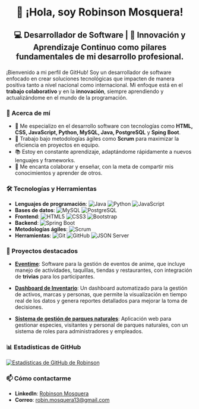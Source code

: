  # <p align="center"> 👋 ¡Hola, soy Robinson Mosquera!</p>

## <p align="center">💻 Desarrollador de Software | 🚀 Innovación y Aprendizaje Continuo como pilares fundamentales de mi desarrollo profesional.</p>

¡Bienvenido a mi perfil de GitHub! Soy un desarrollador de software enfocado en crear soluciones tecnológicas que impacten de manera positiva tanto a nivel nacional como internacional. Mi enfoque está en el **trabajo colaborativo** y en la **innovación**, siempre aprendiendo y actualizándome en el mundo de la programación.

### 🌟 Acerca de mí

- 🎯 Me especializo en el desarrollo software con tecnologías como **HTML, CSS, JavaScript, Python, MySQL, Java, PostgreSQL** y **Sping Boot**.
- 🔄 Trabajo bajo metodologías ágiles como **Scrum** para maximizar la eficiencia en proyectos en equipo.
- 📚 Estoy en constante aprendizaje, adaptándome rápidamente a nuevos lenguajes y frameworks.
- 👥 Me encanta colaborar y enseñar, con la meta de compartir mis conocimientos y aprender de otros.
  
### 🛠️ Tecnologías y Herramientas

- **Lenguajes de programación**: ![Java](https://img.shields.io/badge/Java-ED8B00?style=for-the-badge&logo=java&logoColor=white) ![Python](https://img.shields.io/badge/Python-3776AB?style=for-the-badge&logo=python&logoColor=white) ![JavaScript](https://img.shields.io/badge/JavaScript-F7DF1E?style=for-the-badge&logo=javascript&logoColor=black) 
- **Bases de datos**: ![MySQL](https://img.shields.io/badge/MySQL-4479A1?style=for-the-badge&logo=mysql&logoColor=white) ![PostgreSQL](https://img.shields.io/badge/PostgreSQL-316192?style=for-the-badge&logo=postgresql&logoColor=white)
- **Frontend**: ![HTML5](https://img.shields.io/badge/HTML5-E34F26?style=for-the-badge&logo=html5&logoColor=white) ![CSS3](https://img.shields.io/badge/CSS3-1572B6?style=for-the-badge&logo=css3&logoColor=white) ![Bootstrap](https://img.shields.io/badge/Bootstrap-563D7C?style=for-the-badge&logo=bootstrap&logoColor=white)
- **Backend**: ![Spring Boot](https://img.shields.io/badge/Spring_Boot-6DB33F?style=for-the-badge&logo=spring-boot&logoColor=white)
- **Metodologías ágiles**: ![Scrum](https://img.shields.io/badge/Scrum-6DB33F?style=for-the-badge&logo=scrum&logoColor=white)
- **Herramientas**: ![Git](https://img.shields.io/badge/Git-F05032?style=for-the-badge&logo=git&logoColor=white) ![GitHub](https://img.shields.io/badge/GitHub-181717?style=for-the-badge&logo=github&logoColor=white) ![JSON Server](https://img.shields.io/badge/JSON-000000?style=for-the-badge&logo=json&logoColor=white)

### 🚀 Proyectos destacados

- **[Eventime](https://github.com/RobinsonMosqueraCubides/Eventime)**: Software para la gestión de eventos de anime, que incluye manejo de actividades, taquillas, tiendas y restaurantes, con integración de **trivias** para los participantes.
  
- **[Dashboard de Inventario](https://github.com/RobinsonMosqueraCubides/proyectoFiltroJs)**: Un dashboard automatizado para la gestión de activos, marcas y personas, que permite la visualización en tiempo real de los datos y genera reportes detallados para mejorar la toma de decisiones.

- **[Sistema de gestión de parques naturales](https://github.com/RobinsonMosqueraCubides/BBDD_ParquesNaturales)**: Aplicación web para gestionar especies, visitantes y personal de parques naturales, con un sistema de roles para administradores y empleados.

### 📊 Estadísticas de GitHub

[![Estadísticas de GitHub de Robinson](https://github-readme-stats.vercel.app/api?username=RobinsonMosqueraCubides&show_icons=true&theme=radical)](https://github.com/RobinsonMosqueraCubides)

### 📫 Cómo contactarme

- **LinkedIn**: [Robinson Mosquera](https://www.linkedin.com/in/rmosqueracubides/)
- **Correo**: [robin.mosquera13@gmail.com](mailto:robin.mosquera13@gmail.com)
